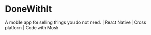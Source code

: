 # DoneWithIt
 A mobile app for selling things you do not need. | React Native | Cross platform | Code with Mosh

